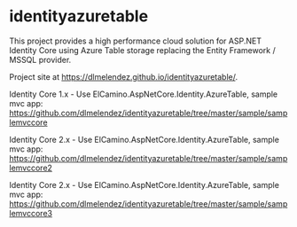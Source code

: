 identityazuretable
==================

This project provides a high performance cloud solution for ASP.NET Identity Core using Azure Table storage replacing the Entity Framework / MSSQL provider.

Project site at https://dlmelendez.github.io/identityazuretable/.

Identity Core 1.x - Use ElCamino.AspNetCore.Identity.AzureTable, sample mvc app: https://github.com/dlmelendez/identityazuretable/tree/master/sample/samplemvccore

Identity Core 2.x - Use ElCamino.AspNetCore.Identity.AzureTable, sample mvc app: https://github.com/dlmelendez/identityazuretable/tree/master/sample/samplemvccore2

Identity Core 2.x - Use ElCamino.AspNetCore.Identity.AzureTable, sample mvc app: https://github.com/dlmelendez/identityazuretable/tree/master/sample/samplemvccore3

